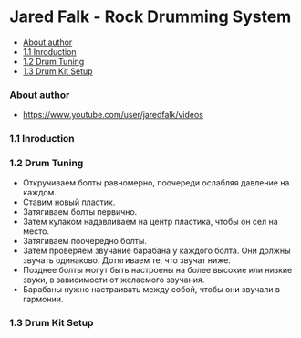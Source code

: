 # Jared Falk - Rock Drumming System

- [About author](#about-author)
- [1.1 Inroduction](#11-inroduction)
- [1.2 Drum Tuning](#12-drum-tuning)
- [1.3 Drum Kit Setup](#13-drum-kit-setup)

### About author

- https://www.youtube.com/user/jaredfalk/videos

### 1.1 Inroduction

### 1.2 Drum Tuning

- Откручиваем болты равномерно, поочереди ослабляя давление на каждом.
- Ставим новый пластик.
- Затягиваем болты первично.
- Затем кулаком надавливаем на центр пластика, чтобы он сел на место.
- Затягиваем поочередно болты.
- Затем проверяем звучание барабана у каждого болта. Они должны звучать одинаково. Дотягиваем те, что звучат ниже.
- Позднее болты могут быть настроены на более высокие или низкие звуки, в зависимости от желаемого звучания.
- Барабаны нужно настраивать между собой, чтобы они звучали в гармонии.

### 1.3 Drum Kit Setup
